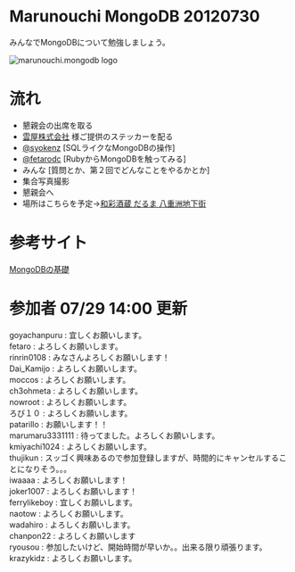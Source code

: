Marunouchi MongoDB 20120730
=================
みんなでMongoDBについて勉強しましょう。

![marunouchi.mongodb logo](http://www.fedc.biz/~fujisaki/img/mongodb_logo.png)


# 流れ
* 懇親会の出席を取る
* [雲屋株式会社](http://kumoya.com/) 様ご提供のステッカーを配る
* [@syokenz](http://twitter.com/syokenz) [SQLライクなMongoDBの操作]
* [@fetarodc](http://twitter.com/fetarodc) [RubyからMongoDBを触ってみる]
* みんな [質問とか、第２回でどんなことをやるかとか]
* 集合写真撮影
* 懇親会へ
 * 場所はこちらを予定→[和彩酒蔵 だるま 八重洲地下街](http://r.gnavi.co.jp/gadd900/)

# 参考サイト
[MongoDBの基礎](http://dotinstall.com/lessons/basic_mongodb)

# 参加者 07/29 14:00 更新
goyachanpuru : 宜しくお願いします。  
fetaro : よろしくお願いします。  
rinrin0108 : みなさんよろしくお願いします！  
Dai_Kamijo : よろしくお願いします。  
moccos : よろしくお願いします。  
ch3ohmeta : よろしくお願いします。  
nowroot : よろしくお願いします。  
ろび１０ : よろしくお願いします。  
patarillo : お願いします！！  
marumaru3331111 : 待ってました。よろしくお願いします。  
kmiyachi1024 : よろしくお願いします。  
thujikun : スッゴく興味あるので参加登録しますが、時間的にキャンセルすることになりそう。。。  
iwaaaa : よろしくお願いします！  
joker1007 : よろしくお願いします！  
ferrylikeboy : 宜しくお願いします。  
naotow : よろしくお願いします。  
wadahiro : よろしくお願いします。  
chanpon22 : よろしくお願いします  
ryousou : 参加したいけど、開始時間が早いか。。出来る限り頑張ります。  
krazykidz : よろしくお願いします。  


